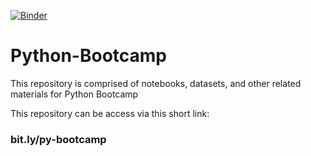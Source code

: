 [![Binder](https://mybinder.org/badge_logo.svg)](https://mybinder.org/v2/gh/soltaniehha/Python-Bootcamp/master)

# Python-Bootcamp
This repository is comprised of notebooks, datasets, and other related materials for Python Bootcamp

This repository can be access via this short link: 
### bit.ly/py-bootcamp

